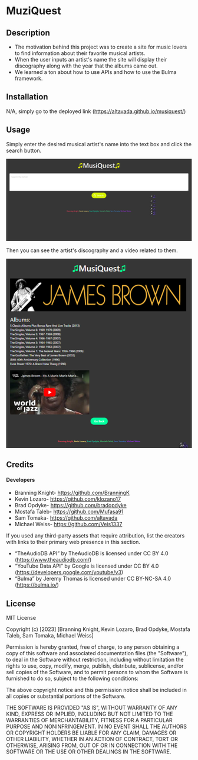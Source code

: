 # MuziQuest

## Description

- The motivation behind this project was to create a site for music lovers to find information about their favorite musical artists.
- When the user inputs an artist's name the site will display their discography along with the year that the albums came out.
- We learned a ton about how to use APIs and how to use the Bulma framework.

## Installation

N/A, simply go to the deployed link (https://altavada.github.io/musiquest/)

## Usage

Simply enter the desired musical artist's name into the text box and click the search button.

![Image of the deployed application's main page](.\assets\images\firstpageMQ.png)

Then you can see the artist's discography and a video related to them. 

![Example image of the deployed application's search results for James Brown](.\assets\images\secondpageMQ.png)

## Credits

#### Developers

- Branning Knight- https://github.com/BranningK
- Kevin Lozaro- https://github.com/klozano17
- Brad Opdyke- https://github.com/bradopdyke
- Mostafa Taleb- https://github.com/Mufasa91
- Sam Tomaka- https://github.com/altavada
- Michael Weiss- https://github.com/Veis1337

If you used any third-party assets that require attribution, list the creators with links to their primary web presence in this section.

- “TheAudioDB API” by TheAudioDB is licensed under CC BY 4.0 (https://www.theaudiodb.com/)
- “YouTube Data API” by Google is licensed under CC BY 4.0 (https://developers.google.com/youtube/v3)
- “Bulma” by Jeremy Thomas is licensed under CC BY-NC-SA 4.0 (https://bulma.io/)

## License

MIT License

Copyright (c) [2023] [Branning Knight, Kevin Lozaro, Brad Opdyke, Mostafa Taleb, Sam Tomaka, Michael Weiss]

Permission is hereby granted, free of charge, to any person obtaining a copy
of this software and associated documentation files (the "Software"), to deal
in the Software without restriction, including without limitation the rights
to use, copy, modify, merge, publish, distribute, sublicense, and/or sell
copies of the Software, and to permit persons to whom the Software is
furnished to do so, subject to the following conditions:

The above copyright notice and this permission notice shall be included in all
copies or substantial portions of the Software.

THE SOFTWARE IS PROVIDED "AS IS", WITHOUT WARRANTY OF ANY KIND, EXPRESS OR
IMPLIED, INCLUDING BUT NOT LIMITED TO THE WARRANTIES OF MERCHANTABILITY,
FITNESS FOR A PARTICULAR PURPOSE AND NONINFRINGEMENT. IN NO EVENT SHALL THE
AUTHORS OR COPYRIGHT HOLDERS BE LIABLE FOR ANY CLAIM, DAMAGES OR OTHER
LIABILITY, WHETHER IN AN ACTION OF CONTRACT, TORT OR OTHERWISE, ARISING FROM,
OUT OF OR IN CONNECTION WITH THE SOFTWARE OR THE USE OR OTHER DEALINGS IN THE
SOFTWARE.
